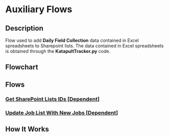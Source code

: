 # Auxiliary Flows

## Description
Flow used to add **Daily Field Collection** data contained in Excel spreadsheets to Sharepoint lists. The data contained in Excel spreadsheets is obtained through the **KatapultTracker.py** code.

## Flowchart

## Flows
   ### [Get SharePoint Lists IDs [Dependent]](Get%20SharePoint%20Lists%20IDs%20[Dependent].md)
   ### [Update Job List With New Jobs [Dependent]](Update%20Job%20List%20With%20New%20Jobs%20[Dependent].md)

## How It Works